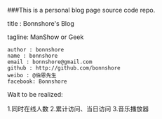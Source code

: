 ###This is a personal blog page source code repo.

title : Bonnshore's Blog

tagline: ManShow or Geek

    author : bonnshore
    name : bonnshore
    email : bonnshore@gmail.com
    github : http://github.com/bonnshore
    weibo : @伯恩先生
    facebook: Bonnshore

Wait to be realized:

1.同时在线人数
2.累计访问、当日访问
3.音乐播放器
